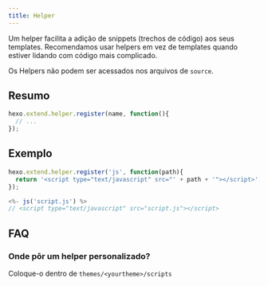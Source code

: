 ```yaml
---
title: Helper
---
```


Um helper facilita a adição de snippets (trechos de código) aos seus templates. Recomendamos usar helpers em vez de templates quando estiver lidando com código mais complicado.

Os Helpers não podem ser acessados nos arquivos de `source`.

## Resumo

``` js
hexo.extend.helper.register(name, function(){
  // ...
});
```

## Exemplo

``` js
hexo.extend.helper.register('js', function(path){
  return '<script type="text/javascript" src="' + path + '"></script>';
});
```

``` js
<%- js('script.js') %>
// <script type="text/javascript" src="script.js"></script>
```

## FAQ

### Onde pôr um helper personalizado?

Coloque-o dentro de `themes/<yourtheme>/scripts`
